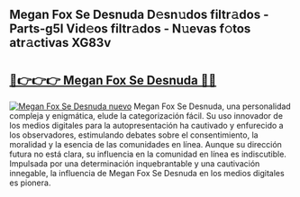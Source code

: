 ## Megan Fox Se Desnuda D𝚎sn𝚞dos filtr𝚊dos - Parts-g5I Vid𝚎os filtr𝚊dos - N𝚞evas f𝚘tos atr𝚊ctivas XG83v

# <h2><a href="http://mb8ldk.tromn.icu/?c=Megan+Fox+Se+Desnuda">🔗👉👉👉 Megan Fox Se Desnuda 🔗🔗</a></h2>

[![Megan Fox Se Desnuda nuevo](https://i.imgur.com/pEAQMta.gif)](http://mb8ldk.tromn.icu/?c=Megan+Fox+Se+Desnuda)
Megan Fox Se Desnuda, una personalidad compleja y enigmática, elude la categorización fácil. Su uso innovador de los medios digitales para la autopresentación ha cautivado y enfurecido a los observadores, estimulando debates sobre el consentimiento, la moralidad y la esencia de las comunidades en línea. Aunque su dirección futura no está clara, su influencia en la comunidad en línea es indiscutible. Impulsada por una determinación inquebrantable y una cautivación innegable, la influencia de Megan Fox Se Desnuda en los medios digitales es pionera.
